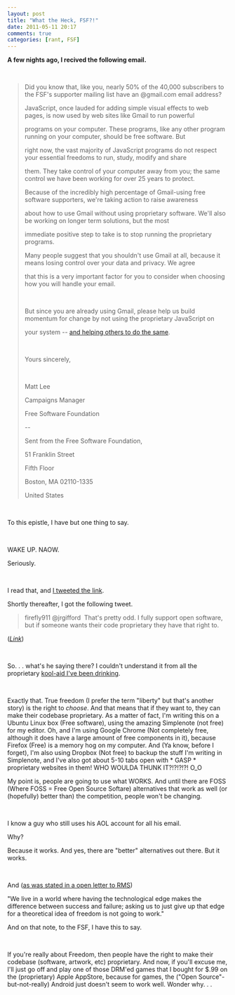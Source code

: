 ```yaml
---
layout: post
title: "What the Heck, FSF?!"
date: 2011-05-11 20:17
comments: true
categories: [rant, FSF]
---
```

<p><strong>A few nights ago, I recived the following email.</strong></p>
<p>&nbsp;</p>
<blockquote>
<p>Did you know that, like you, nearly 50% of the 40,000 subscribers to the FSF's supporter mailing list have an @gmail.com email address?</p>
<!--more-->
<p>JavaScript, once lauded for adding simple visual effects to web pages, is now used by web sites like Gmail to run powerful</p>
<p>programs on your computer. These programs, like any other program running on your computer, should be free software. But</p>
<p>right now, the vast majority of JavaScript programs do not respect your essential freedoms to run, study, modify and share</p>
<p>them. They take control of your computer away from you; the same control we have been working for over 25 years to protect.</p>
<p>Because of the incredibly high percentage of Gmail-using free software supporters, we're taking action to raise awareness</p>
<p>about how to use Gmail without using proprietary software. We'll also be working on longer term solutions, but the most</p>
<p>immediate positive step to take is to stop running the proprietary programs.</p>
<p>Many people suggest that you shouldn't use Gmail at all, because it means losing control over your data and privacy. We agree</p>
<p>that this is a very important factor for you to consider when choosing how you will handle your email.</p>
<p>&nbsp;</p>
<p>But since you are already using Gmail, please help us build momentum for change by not using the proprietary JavaScript on</p>
<p>your system -- <a href="http://www.fsf.org/campaigns/jstrap/gmail?45645">and helping others to do the same</a>.</p>
<p>&nbsp;</p>
<p>Yours sincerely,</p>
<p>&nbsp;</p>
<p>Matt Lee</p>
<p>Campaigns Manager</p>
<p>Free Software Foundation</p>
<p>--</p>
<p>Sent from the Free Software Foundation,</p>
<p>51 Franklin Street</p>
<p>Fifth Floor</p>
<p>Boston, MA 02110-1335</p>
<p>United States</p>
</blockquote>
<p>&nbsp;</p>
<p>To this epistle, I have but one thing to say.</p>
<p>&nbsp;</p>
<p>WAKE UP. NAOW.</p>
<p>Seriously.&nbsp;</p>
<p>&nbsp;</p>
<p>I read that, and <a href="https://twitter.com/#!/jrgifford/status/67767779750723585">I tweeted the link</a>.&nbsp;</p>
<p>Shortly thereafter, I got the following tweet.</p>
<blockquote class="posterous_short_quote">
<p>firefly911 @jrgifford &nbsp;That's pretty odd. I fully support open software, but if someone wants their code proprietary they have that right to.</p>
</blockquote>
<p>(<em><a href="http://twitter.com/firefly911/status/67778728217939968">Link</a></em>)</p>
<p>&nbsp;</p>
<p>So. . . what's he saying there? I couldn't understand it from all the proprietary <a href="http://en.wikipedia.org/wiki/Drinking_the_Kool-Aid">kool-aid I've been drinking</a>.</p>
<p>&nbsp;</p>
<p>Exactly that. True freedom (I prefer the term "liberty" but that's another story) is the right to <em>choose</em>. And that&nbsp;means that if they want to, they can make their codebase proprietary. As a matter of fact, I'm writing this on a Ubuntu Linux&nbsp;box (Free software), using the amazing Simplenote (not free) for my editor. Oh, and I'm using Google Chrome (Not completely free, although it does have a large amount of free components in it),&nbsp;because Firefox (Free) is a memory hog on my computer. And (Ya know, before I forget), I'm also using Dropbox (Not free) to&nbsp;backup the stuff I'm writing in Simplenote, and I've also got about 5-10 tabs open with * GASP * proprietary websites in&nbsp;them! WHO WOULDA THUNK IT?!?!?!?! O_O</p>
<p>My point is, people are going to use what WORKS. And until there are FOSS (Where FOSS = Free Open Source Softare)&nbsp;alternatives that work as well (or (hopefully) better than) the competition, people won't be changing.&nbsp;</p>
<p>&nbsp;</p>
<p>I know a guy who still uses his AOL account for all his email.&nbsp;</p>
<p>Why?&nbsp;</p>
<p>Because it works. And yes, there are "better" alternatives out there. But it works.&nbsp;</p>
<p>&nbsp;</p>
<p>And (<a href="http://alexeymk.com/dear-dr-stallman-an-open-letter">as was stated in a open letter to RMS</a>)&nbsp;</p>
<p>"We live in a world where having the technological edge makes the difference between success and failure; asking us to just&nbsp;give up that edge for a theoretical idea of freedom is not going to work."</p>
<p>And on that note, to the FSF, I have this to say.</p>
<p>&nbsp;</p>
<p>If you're really about Freedom, then people have the right to make their codebase (software, artwork, etc) proprietary. And&nbsp;now, if you'll excuse me, I'll just go off and play one of those DRM'ed games that I bought for $.99 on the (proprietary) Apple AppStore, because&nbsp;for games, the ("Open Source"-but-not-really) Android just doesn't seem to work well. Wonder why. . .</p>
